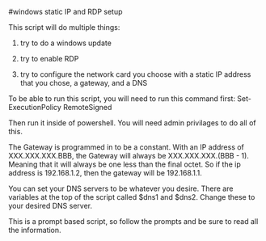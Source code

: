 #windows static IP and RDP setup

This script will do multiple things: 

1) try to do a windows update

2) try to enable RDP

3) try to configure the network card you choose with a static IP address that you chose, a gateway, and a DNS


To be able to run this script, you will need to run this command first: Set-ExecutionPolicy RemoteSigned

Then run it inside of powershell. You will need admin privilages to do all of this. 

The Gateway is programmed in to be a constant. With an IP address of XXX.XXX.XXX.BBB, the Gateway will always be XXX.XXX.XXX.(BBB - 1). Meaning that it will always be one less than the final octet. So if the ip address is 192.168.1.2, then the gateway will be 192.168.1.1. 

You can set your DNS servers to be whatever you desire. There are variables at the top of the script called $dns1 and $dns2. Change these to your desired DNS server. 

This is a prompt based script, so follow the prompts and be sure to read all the information.

